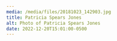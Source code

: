 ```yaml
---
media: /media/files/20181023_142903.jpg
title: Patricia Spears Jones
alt: Photo of Patricia Spears Jones
date: 2022-12-20T15:01:00-0500
---
```


